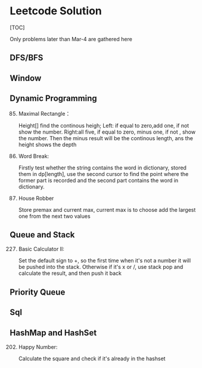 # Leetcode Solution

[TOC]



Only problems later than Mar-4 are gathered here

## DFS/BFS



## Window



## Dynamic Programming

85. Maximal Rectangle：

    Height[] find the continous heigh; Left: if equal to zero,add one, if not show the number. Right:all five, if equal to zero, minus one, if not , show the number. Then the minus result will be the continous length, ans the height shows the depth

139. Word Break:

     Firstly test whether the string contains the word in dictionary, stored them in dp[length], use the second cursor to find the point where the former part is recorded and the second part contains the word in dictionary.

198. House Robber

     Store premax and current max, current max is to choose add the largest one from the next two values

## Queue and Stack

227. Basic Calculator II:

     Set the default sign to +, so the first time when it's not a number it will be pushed into the stack. Otherwise if it's x or /, use stack pop and calculate the result, and then push it back

## Priority Queue



## Sql



## HashMap and HashSet

202. Happy Number:

     Calculate the square and check if it's already in the hashset

     

